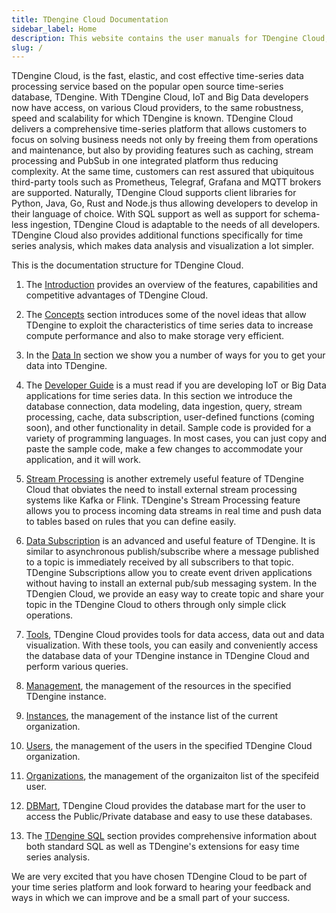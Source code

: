 ```yaml
---
title: TDengine Cloud Documentation
sidebar_label: Home
description: This website contains the user manuals for TDengine Cloud, a fully managed cloud service for industrial big data.
slug: /
---
```

TDengine Cloud, is the fast, elastic, and cost effective time-series data processing service based on the popular open source time-series database, TDengine. With TDengine Cloud, IoT and Big Data developers now have access, on various Cloud providers, to the same robustness, speed and scalability for which TDengine is known. TDengine Cloud delivers a comprehensive time-series platform that allows customers to focus on solving business needs not only by freeing them from operations and maintenance, but also by providing features such as caching, stream processing and PubSub in one integrated platform thus reducing complexity. At the same time, customers can rest assured that ubiquitous third-party tools such as Prometheus, Telegraf, Grafana and MQTT brokers are supported. Naturally, TDengine Cloud supports client libraries for Python, Java, Go, Rust and Node.js thus allowing developers to develop in their language of choice. With SQL support as well as support for schema-less ingestion, TDengine Cloud is adaptable to the needs of all developers. TDengine Cloud also provides additional functions specifically for time series analysis, which makes data analysis and visualization a lot simpler.

This is the documentation structure for TDengine Cloud.

1. The [Introduction](./intro/) provides an overview of the features, capabilities and competitive advantages of TDengine Cloud.

2. The [Concepts](./concept/) section introduces some of the novel ideas that allow TDengine to exploit the characteristics of time series data to increase compute performance and also to make storage very efficient.

3. In the [Data In](./data-in/) section we show you a number of ways for you to get your data into TDengine.

4. The [Developer Guide](./programming/) is a must read if you are developing IoT or Big Data applications for time series data. In this section we introduce the database connection, data modeling, data ingestion, query, stream processing, cache, data subscription, user-defined functions (coming soon), and other functionality in detail. Sample code is provided for a variety of programming languages. In most cases, you can just copy and paste the sample code, make a few changes to accommodate your application, and it will work.

5. [Stream Processing](./stream/) is another extremely useful feature of TDengine Cloud that obviates the need to install external stream processing systems like Kafka or Flink. TDengine's Stream Processing feature allows you to process incoming data streams in real time and push data to tables based on rules that you can define easily.  

6. [Data Subscription](./data-subscription/) is an advanced and useful feature of TDengine. It is similar to asynchronous publish/subscribe where a message published to a topic is immediately received by all subscribers to that topic. TDengine Subscriptions allow you to create event driven applications without having to install an external pub/sub messaging system. In the TDengien Cloud, we provide an easy way to create topic and share your topic in the TDengine Cloud to others through only simple click operations.

7. [Tools](./tools/), TDengine Cloud provides tools for data access, data out and data visualization. With these tools, you can easily and conveniently access the database data of your TDengine instance in TDengine Cloud and perform various queries.

8. [Management](./mgmt/), the management of the resources in the specified TDengine instance.

9. [Instances](./instances/), the management of the instance list of the current organization.

10. [Users](./user-mgmt/), the management of the users in the specified TDengine Cloud organization.

11. [Organizations](./orgs/), the management of the organizaiton list of the specifeid user.

12. [DBMart](./dbmarts/), TDengine Cloud provides the database mart for the user to access the Public/Private database and easy to use these databases.

13. The [TDengine SQL](./tdengine-reference/sql-manual/) section provides comprehensive information about both standard SQL as well as TDengine's extensions for easy time series analysis.

We are very excited that you have chosen TDengine Cloud to be part of your time series platform and look forward to hearing your feedback and ways in which we can improve and be a small part of your success.
